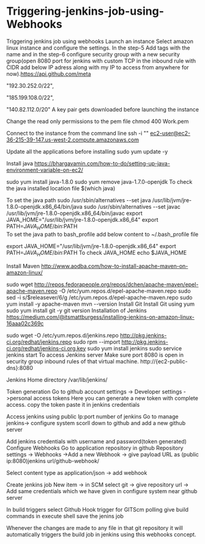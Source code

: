 # Triggering-jenkins-job-using-Webhooks
Triggering jenkins job using webhooks
Launch an instance
Select amazon linux instance and configure the settings. In the step-5 Add tags with the name and in the step-6 configure security group with a new security group(open 8080 port for jenkins with custom TCP in the inbound rule with CIDR add below IP adress along with my IP to access from anywhere for now).https://api.github.com/meta

"192.30.252.0/22",

 "185.199.108.0/22",
 
 "140.82.112.0/20" 
A key pair gets downloaded before launching the instance

Change the read only permissions to the pem file
chmod 400 Work.pem

Connect to the instance from the command line
ssh -i "<path of the pem file>" ec2-user@ec2-36-215-39-147.us-west-2.compute.amazonaws.com

Update all the applications before installing
sudo yum update -y

Install java
https://bhargavamin.com/how-to-do/setting-up-java-environment-variable-on-ec2/

sudo yum install java-1.8.0
sudo yum remove java-1.7.0-openjdk
To check the java installed location
file $(which java)

To set the java path
sudo /usr/sbin/alternatives --set java /usr/lib/jvm/jre-1.8.0-openjdk.x86_64/bin/java
sudo /usr/sbin/alternatives --set javac /usr/lib/jvm/jre-1.8.0-openjdk.x86_64/bin/javac
export JAVA_HOME="/usr/lib/jvm/jre-1.8.0-openjdk.x86_64"
export PATH=$JAVA_HOME/bin:$PATH  
To set the java path to bash_profile
add below content to ~/.bash_profile file

export JAVA_HOME="/usr/lib/jvm/jre-1.8.0-openjdk.x86_64"
export PATH=$JAVA_HOME/bin:$PATH
To check JAVA_HOME
echo $JAVA_HOME

Install Maven
http://www.aodba.com/how-to-install-apache-maven-on-amazon-linux/

sudo wget http://repos.fedorapeople.org/repos/dchen/apache-maven/epel-apache-maven.repo -O /etc/yum.repos.d/epel-apache-maven.repo
sudo sed -i s/\$releasever/6/g /etc/yum.repos.d/epel-apache-maven.repo
sudo yum install -y apache-maven
mvn --version
Install Git
Install Git using yum
sudo yum install git -y
git version
Installation of Jenkins
https://medium.com/@itsmattburgess/installing-jenkins-on-amazon-linux-16aaa02c369c

sudo wget -O /etc/yum.repos.d/jenkins.repo http://pkg.jenkins-ci.org/redhat/jenkins.repo
sudo rpm --import http://pkg.jenkins-ci.org/redhat/jenkins-ci.org.key
sudo yum install jenkins
sudo service jenkins start
To access Jenkins server
Make sure port 8080 is open in security group inbound rules of that virtual machine. http://{ec2-public-dns}:8080

Jenkins Home directory
/var/lib/jenkins/

Token generation
Go to github account settings -> Developer settings ->personal access tokens Here you can generate a new token with complete access. copy the token paste it in jenkins credentials

Access jenkins using public Ip:port number of jenkins
Go to manage jenkins-> configure system scorll down to github and add a new github server

Add jenkins credentials with username and password(token generated)
Configure Webhooks
Go to application repository in github Repository settings -> Webhooks ->Add a new Webhook -> give payload URL as (public ip:8080)jenkins url/github-webhook/

Select content type as application/json -> add webhook

Create jenkins job
New item -> in SCM select git -> give repository url ->
Add same credentials which we have given in configure system near github server

In build triggers select Github Hook trigger for GITScm polling give build commands in execute shell save the jenins job

Whenever the changes are made to any file in that git repository it will automatically triggers the build job in jenkins using this webhooks concept.
